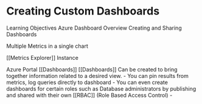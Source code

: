 # Creating Custom Dashboards
Learning Objectives
Azure Dashboard Overview
Creating and Sharing Dashboards

Multiple Metrics in a single chart

[[Metrics Explorer]] Instance

Azure Portal [[Dashboards]] 
[[Dashboards]] Can be created to bring together information related to a desired view.
	-  You can pin results from metrics, log queries directly to dashboard
	 -  You can even create dashboards for certain roles such as Database administrators by publishing and shared with their own [[RBAC]] (Role Based Access Control)
	- 